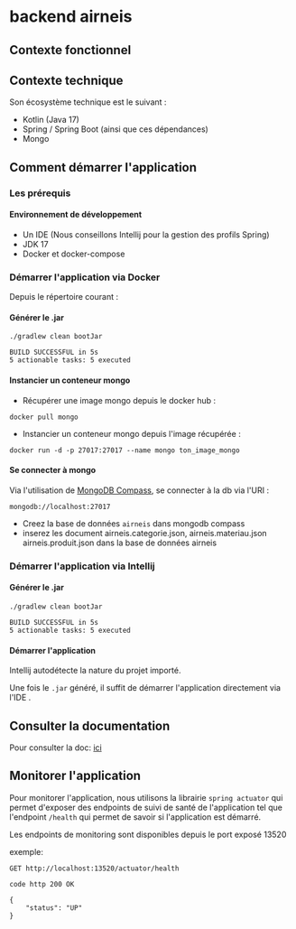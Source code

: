 # backend airneis

## Contexte fonctionnel

## Contexte technique

Son écosystème technique est le suivant :

- Kotlin (Java 17)
- Spring / Spring Boot (ainsi que ces dépendances)
- Mongo

## Comment démarrer l'application

### Les prérequis

#### Environnement de développement

- Un IDE (Nous conseillons Intellij pour la gestion des profils Spring)
- JDK 17
- Docker et docker-compose

### Démarrer l'application via Docker

Depuis le répertoire courant :

#### Générer le .jar

```(bash)
./gradlew clean bootJar

BUILD SUCCESSFUL in 5s
5 actionable tasks: 5 executed
```


#### Instancier un conteneur mongo

- Récupérer une image mongo depuis le docker hub :

```
docker pull mongo
```

- Instancier un conteneur mongo depuis l'image récupérée :

```
docker run -d -p 27017:27017 --name mongo ton_image_mongo
```


#### Se connecter à mongo

Via l'utilisation de [MongoDB Compass](https://www.mongodb.com/try/download/compass), se connecter à la db via l'URI :

```
mongodb://localhost:27017
```

- Creez la base de données `airneis` dans mongodb compass
- inserez les document airneis.categorie.json, airneis.materiau.json airneis.produit.json dans la base de données airneis

### Démarrer l'application via Intellij

#### Générer le .jar

```(bash)
./gradlew clean bootJar

BUILD SUCCESSFUL in 5s
5 actionable tasks: 5 executed
```

#### Démarrer l'application

Intellij autodétecte la nature du projet importé.

Une fois le `.jar` généré, il suffit de démarrer l'application directement via l'IDE .

## Consulter la documentation

Pour consulter la doc: [ici](http://localhost:8080/api/swagger-ui/index.html)


## Monitorer l'application

Pour monitorer l'application, nous utilisons la librairie `spring actuator` qui permet d'exposer des endpoints de suivi
de santé de l'application tel que l'endpoint `/health` qui permet de savoir si l'application est démarré.

Les endpoints de monitoring sont disponibles depuis le port exposé 13520

exemple:

```
GET http://localhost:13520/actuator/health

code http 200 OK

{
    "status": "UP"
}
```
